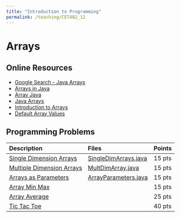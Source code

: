 ```yaml
---
title: "Introduction to Programming"
permalink: /teaching/CET402_12
---
```


# Arrays

## Online Resources
- [Google Search - Java Arrays](https://www.google.com/search?q=java+arrays+example&rlz=1C1SQJL_enUS837US837&oq=java+arrays+e&aqs=chrome.2.69i57j0l5.6367j0j7&sourceid=chrome&ie=UTF-8)
- [Arrays in Java](https://www.geeksforgeeks.org/arrays-in-java/)
- [Array Java](https://www.javatpoint.com/array-in-java)
- [Java Arrays](https://www.w3schools.com/java/java_arrays.asp)
- [Introduction to Arrays](https://www.youtube.com/watch?v=L06uGnF4IpY)
- [Default Array Values](https://www.geeksforgeeks.org/default-array-values-in-java/)

## Programming Problems

| Description                                                 | Files                                                                 | Points |
| :---------------------------------------------------------- | :-------------------------------------------------------------------- | :----- |
| [Single Dimension Arrays](/teaching/CET402_SingleDimArrays) | [SingleDimArrays.java](/files/CET402/java_files/SingleDimArrays.java) | 15 pts |
| [Multiple Dimension Arrays](/files/CET402/pdfs/12_MultiDimensionalArrays.pdf) | [MultDimArray.java](/files/CET402/java_files/MultDimArray.java)     | 15 pts |
| [Arrays as Parameters](/files/CET402/pdfs/12_ArrayParameters.pdf)             | [ArrayParameters.java](/files/CET402/java_files/ArrayParameters.java)     | 15 pts |
| [Array Min Max](/files/CET402/pdfs/12_ArrayMinMax.pdf)                        |                                                                       | 15 pts |
| [Array Average](/files/CET402/pdfs/12_ArrayAverage.pdf)|                                                                       | 25 pts |
| [Tic Tac Toe](/files/CET402/pdfs/12_TicTacToe.pdf)|                                                                       | 40 pts |
